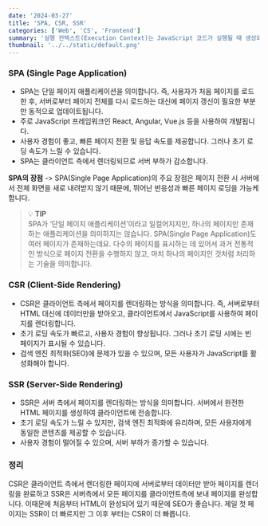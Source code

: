 ```yaml
---
date: '2024-03-27'
title: 'SPA, CSR, SSR'
categories: ['Web', 'CS', 'Frontend']
summary: '실행 컨텍스트(Execution Context)는 JavaScript 코드가 실행될 때 생성되는 환경을 의미합니다. '
thumbnail: '../../static/default.png'
---
```


### SPA (Single Page Application)

- SPA는 단일 페이지 애플리케이션을 의미합니다. 즉, 사용자가 처음 페이지를 로드한 후, 서버로부터 페이지 전체를 다시 로드하는 대신에 페이지 갱신이 필요한 부분만 동적으로 업데이트됩니다.
- 주로 JavaScript 프레임워크인 React, Angular, Vue.js 등을 사용하여 개발됩니다.
- 사용자 경험이 좋고, 빠른 페이지 전환 및 응답 속도를 제공합니다. 그러나 초기 로딩 속도가 느릴 수 있습니다.
- SPA는 클라이언트 측에서 렌더링되므로 서버 부하가 감소합니다.

**SPA의 장점** -> SPA(Single Page Application)의 주요 장점은 페이지 전환 시 서버에서 전체 화면을 새로 내려받지 않기 때문에, 뛰어난 반응성과 빠른 페이지 로딩을 가능케 합니다.

> 💡 **TIP** <br>
> SPA가 ‘단일 페이지 애플리케이션’이라고 일컬어지지만, 하나의 페이지만 존재하는 애플리케이션을 의미하지는 않습니다. SPA(Single Page Application)도 여러 페이지가 존재하는데요. 다수의 페이지를 표시하는 데 있어서 과거 전통적인 방식으로 페이지 전환을 수행하지 않고, 마치 하나의 페이지인 것처럼 처리하는 기술을 의미합니다.


### CSR (Client-Side Rendering)

- CSR은 클라이언트 측에서 페이지를 렌더링하는 방식을 의미합니다. 즉, 서버로부터 HTML 대신에 데이터만을 받아오고, 클라이언트에서 JavaScript를 사용하여 페이지를 렌더링합니다.
- 초기 로딩 속도가 빠르고, 사용자 경험이 향상됩니다. 그러나 초기 로딩 시에는 빈 페이지가 표시될 수 있습니다.
- 검색 엔진 최적화(SEO)에 문제가 있을 수 있으며, 모든 사용자가 JavaScript를 활성화해야 합니다.

### SSR (Server-Side Rendering)

- SSR은 서버 측에서 페이지를 렌더링하는 방식을 의미합니다. 서버에서 완전한 HTML 페이지를 생성하여 클라이언트에 전송합니다.
- 초기 로딩 속도가 느릴 수 있지만, 검색 엔진 최적화에 유리하며, 모든 사용자에게 동일한 콘텐츠를 제공할 수 있습니다.
- 사용자 경험이 떨어질 수 있으며, 서버 부하가 증가할 수 있습니다.


### 정리
CSR은 클라이언트 측에서 렌더링한 페이지에 서버로부터 데이터만 받아 페이지를 렌더링을 완료하고
SSR은 서버측에서 모든 페이지를 클라이언트측에 보내 페이지를 완성합니다. 이때문에 처음부터 HTML이 완성되어 있기 때문에 SEO가 좋습니다.
제일 첫 페이지는 SSR이 더 빠르지만 그 이후 부터는 CSR이 더 빠릅니다.
